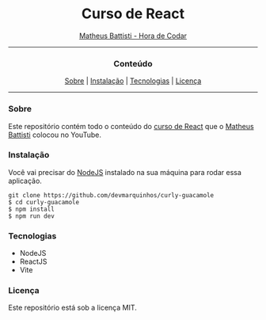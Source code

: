 <h1 align="center">Curso de React</h1>
<p align="center"><a href="https://www.youtube.com/@MatheusBattisti">Matheus Battisti - Hora de Codar</a></p>

---

<h3 align="center"> Conteúdo</h3>

<div align="center">
<a href="#Sobre">Sobre</a> |
<a href="#Instalação">Instalação</a> |
<a href="#Tecnologias">Tecnologias</a> |
<a href="#Licença">Licença</a></div>


---

### Sobre

Este repositório contém todo o conteúdo do [curso de React](https://www.youtube.com/playlist?list=PLnDvRpP8BneyVA0SZ2okm-QBojomniQVO) que o [Matheus Battisti](https://www.youtube.com/@MatheusBattisti) colocou no YouTube.

### Instalação

Você vai precisar do [NodeJS](https://nodejs.org) instalado na sua máquina para rodar essa aplicação.

```Git
git clone https://github.com/devmarquinhos/curly-guacamole
$ cd curly-guacamole
$ npm install
$ npm run dev
```

### Tecnologias

- NodeJS
- ReactJS
- Vite

### Licença

Este repositório está sob a licença MIT.